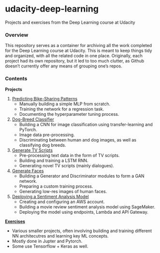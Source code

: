 # udacity-deep-learning
Projects and exercises from the Deep Learning course at Udacity

### Overview
This repository serves as a container for archiving all the work completed for the Deep Learning course at Udacity. This is meant to keep things tidy and organized, with all the related code in one place. Originally, each project had its own repository, but it led to too much clutter, as Github doesn’t currently offer any means of grouping one’s repos.

### Contents

__Projects__
1. [Predicting Bike-Sharing Patterns](/bike-sharing-regression)
   - Manually building a simple MLP from scratch. 
   - Training the network for a regression task. 
   - Documenting the hyperparameter tuning process.
2. [Dog-Breed Classifier](/dog-classifier) 
   - Building a CNN for image classification using transfer-learning and PyTorch.
   - Image data pre-processing.
   - Discriminating between human and dog images, as well as classifying dog breeds.
3. [Generate TV Scripts](/tv-script-generator)
   - Pre-processing text data in the form of TV scripts.
   - Building and training a LSTM RNN.
   - Generating novel TV scripts (mainly dialogues).
4. [Generate Faces](/face-generator)
   - Building a Generator and Discriminator modules to form a GAN network.
   - Preparing a custom training process.
   - Generating low-res images of human faces.
5. [Deploying a Sentiment Analysis Model](/sagemaker-sentiment-analyzer)
   - Creating and configuring an AWS account.
   - Building a movie review sentiment analysis model using SageMaker.
   - Deploying the model using endpoints, Lambda and API Gateway.

__[Exercises](/exercises)__
- Various smaller projects, often involving building and training different NN architecutres and learning key ML concepts.
- Mostly done in Jupter and Pytorch.
- Some use Tensorflow + Keras as well.
